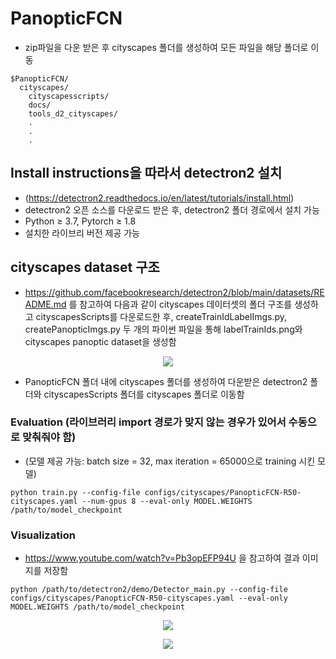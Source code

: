 # PanopticFCN
- zip파일을 다운 받은 후 cityscapes 폴더를 생성하여 모든 파일을 해당 폴더로 이동

```
$PanopticFCN/
  cityscapes/
    cityscapesscripts/
    docs/
    tools_d2_cityscapes/
    .
    .
    .
```

## Install instructions을 따라서 detectron2 설치
- (https://detectron2.readthedocs.io/en/latest/tutorials/install.html)
- detectron2 오픈 소스를 다운로드 받은 후, detectron2 폴더 경로에서 설치 가능
- Python ≥ 3.7, Pytorch ≥ 1.8 
- 설치한 라이브리 버전 제공 가능

## cityscapes dataset 구조
- https://github.com/facebookresearch/detectron2/blob/main/datasets/README.md 를 참고하여 다음과 같이 cityscapes 데이터셋의 폴더 구조를 생성하고 cityscapesScripts를 다운로드한 후, createTrainIdLabelImgs.py, createPanopticImgs.py 두 개의 파이썬 파일을 통해 labelTrainIds.png와 cityscapes panoptic dataset을 생성함

<p align="center">
   <img src="https://user-images.githubusercontent.com/122510029/232689934-2467947b-6d00-41e6-8461-2bde1091bf5e.png"
</p>

- PanopticFCN 폴더 내에 cityscapes 폴더를 생성하여 다운받은 detectron2 폴더와 cityscapesScripts 폴더를 cityscapes 폴더로 이동함

### Evaluation (라이브러리 import 경로가 맞지 않는 경우가 있어서 수동으로 맞춰줘야 함)
- (모델 제공 가능: batch size = 32, max iteration = 65000으로 training 시킨 모델)
  
```
python train.py --config-file configs/cityscapes/PanopticFCN-R50-cityscapes.yaml --num-gpus 8 --eval-only MODEL.WEIGHTS /path/to/model_checkpoint 
```
  
### Visualization
- https://www.youtube.com/watch?v=Pb3opEFP94U 을 참고하여 결과 이미지를 저장함

```
python /path/to/detectron2/demo/Detector_main.py --config-file configs/cityscapes/PanopticFCN-R50-cityscapes.yaml --eval-only MODEL.WEIGHTS /path/to/model_checkpoint
```

<p align="center">
   <img src="https://user-images.githubusercontent.com/122510029/232692449-841da0ac-2029-4dc5-b80f-3c649b31f52d.png"
</p>

<p align="center">
   <img src="https://user-images.githubusercontent.com/122510029/232692544-2244387e-5454-433f-adf2-87c3d3d98897.png"
</p>
